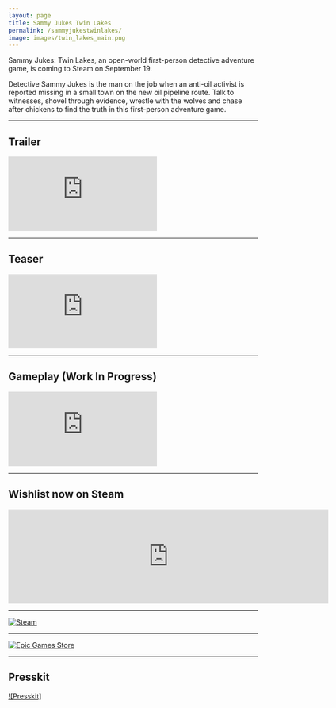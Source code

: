 ```yaml
---
layout: page
title: Sammy Jukes Twin Lakes
permalink: /sammyjukestwinlakes/
image: images/twin_lakes_main.png
---
```


Sammy Jukes: Twin Lakes, an open-world first-person detective adventure game, is coming to Steam on September 19.

Detective Sammy Jukes is the man on the job when an anti-oil activist is reported missing in a small town on the new oil pipeline route. Talk to witnesses, shovel through evidence, wrestle with the wolves and chase after chickens to find the truth in this first-person adventure game.

***

## Trailer

<iframe src="https://www.youtube.com/embed/Ys2KhnEk_HI?si=RWVnbreEeXThxzRA" frameborder="0" allowfullscreen></iframe>

***

## Teaser

<iframe src="https://www.youtube.com/embed/na8TEqO5UGo?si=tELrmfltB3HPowzY" frameborder="0" allowfullscreen></iframe>

***

## Gameplay (Work In Progress)

<iframe src="https://www.youtube.com/embed/MlymIwyWI9g?si=fmxLF-MtnhaPvcp-" frameborder="0" allowfullscreen></iframe>

***

## Wishlist now on Steam

<iframe src="https://store.steampowered.com/widget/3058620/" frameborder="0" width="646" height="190" align="center"></iframe>

*** 

[![Steam]({{site.baseurl}}/images/steam.png)](https://store.steampowered.com/app/3058620/Sammy_Jukes_Twin_Lakes/)

***

[![Epic Games Store]({{site.baseurl}}/images/EGS-logo.png)](https://store.epicgames.com/en-US/p/sammy-jukes-twin-lakes-4a4fb9)

***

## Presskit

[![Presskit]](https://wamill.com/SammyJukes_TL_PRESSKIT.zip)
